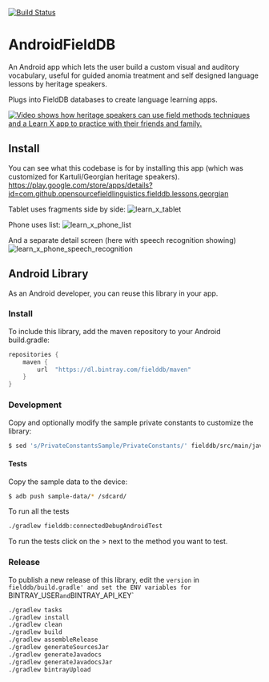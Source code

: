 [![Build Status][travis-image]][travis-url]

# AndroidFieldDB

An Android app which lets the user build a custom visual and auditory vocabulary, useful for guided anomia treatment and self designed language lessons by heritage speakers.

Plugs into FieldDB databases to create language learning apps.

[![Video shows how heritage speakers can use field methods techniques and a Learn X app to practice with their friends and family.](http://img.youtube.com/vi/nULRWUMUc-I/0.jpg)](https://www.youtube.com/watch?v=nULRWUMUc-I)


## Install

You can see what this codebase is for by installing this app (which was customized for Kartuli/Georgian heritage speakers).
https://play.google.com/store/apps/details?id=com.github.opensourcefieldlinguistics.fielddb.lessons.georgian


Tablet uses fragments side by side:
![learn_x_tablet](https://f.cloud.github.com/assets/196199/2483261/6c4e6442-b0fe-11e3-93df-e74309100571.png)

Phone uses list:
![learn_x_phone_list](https://f.cloud.github.com/assets/196199/2483266/7cb070b4-b0fe-11e3-9a42-de24f7e1be3f.png)

And a separate detail screen (here with speech recognition showing)
![learn_x_phone_speech_recognition](https://f.cloud.github.com/assets/196199/2483269/837d01f0-b0fe-11e3-8707-748ab9b02022.png)


## Android Library

As an Android developer, you can reuse this library in your app.

### Install

To include this library, add the maven repository to your Android build.gradle:

```groovy
repositories {
    maven {
        url  "https://dl.bintray.com/fielddb/maven"
    }
}
```


### Development

Copy and optionally modify the sample private constants to customize the library:

```bash
$ sed 's/PrivateConstantsSample/PrivateConstants/' fielddb/src/main/java/com/github/fielddb/PrivateConstantsSample.java >  fielddb/src/main/java/com/github/fielddb/PrivateConstants.java
```


#### Tests

Copy the sample data to the device:

```bash
$ adb push sample-data/* /sdcard/
```

To run all the tests

```bash
./gradlew fielddb:connectedDebugAndroidTest
```

To run the tests click on the > next to the method you want to test.


### Release

To publish a new release of this library, edit the `version` in `fielddb/build.gradle' and set the ENV variables for `BINTRAY_USER` and `BINTRAY_API_KEY`

```bash
./gradlew tasks
./gradlew install
./gradlew clean
./gradlew build
./gradlew assembleRelease
./gradlew generateSourcesJar
./gradlew generateJavadocs
./gradlew generateJavadocsJar
./gradlew bintrayUpload
```


[travis-url]: https://travis-ci.org/FieldDB/AndroidFieldDB
[travis-image]: https://travis-ci.org/FieldDB/AndroidFieldDB.svg?branch=master
